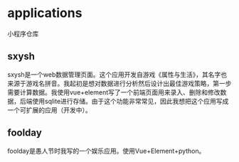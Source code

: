 # applications
小程序仓库

## sxysh
sxysh是一个web数据管理页面。这个应用开发自游戏《属性与生活》，其名字也来源于游戏名拼音。我起初是想对数据进行分析然后设计出最佳游戏策略，第一步需要计算数据。我使用vue+element写了一个前端页面用来录入、删除和修改数据，后端使用sqlite进行存储。由于这个功能非常常见，因此我想把这个应用写成一个可扩展的应用（开发中）。

## foolday
foolday是愚人节时我写的一个娱乐应用。使用Vue+Element+python。
